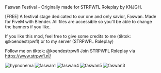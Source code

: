 Faswan Festival - Originally made for STRPWFL Roleplay by KNJGH.

[FREE] A festival stage dedicated to our one and only savior, Faswan. Made for FiveM with Blender.
All files are accessible so you'll be able to change the banners if you like. 

If you like this mod, feel free to give some credits to me (tiktok: @koendestrpwfl) or to my server (STRPWFL Roleplay)

Follow me on tiktok: @koendestrpwfl
Join STRPWFL Roleplay via https://www.strpwfl.nl/

![hypnonema](https://user-images.githubusercontent.com/28997723/188271099-491ad8b2-d366-43a9-bd6a-05a404a53c3e.jpg)
![faswan1](https://user-images.githubusercontent.com/28997723/188271103-61097ca0-3d72-40f0-853b-98e9a3c0f908.jpg)
![faswan4](https://user-images.githubusercontent.com/28997723/188271106-ab43e25d-64c2-4918-9aa8-77f56c0400c1.jpg)
![faswan5](https://user-images.githubusercontent.com/28997723/188271107-425bb504-7caf-44e8-9835-98b55dafd816.jpg)
![faswan3](https://user-images.githubusercontent.com/28997723/188271112-4df13ed1-e6d4-49fb-a2cc-f2ed85d5d995.jpg)
